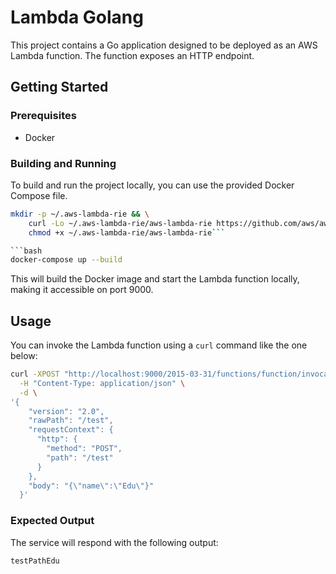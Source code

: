 # Lambda Golang

This project contains a Go application designed to be deployed as an AWS Lambda function. The function exposes an HTTP endpoint.

## Getting Started

### Prerequisites

* Docker

### Building and Running

To build and run the project locally, you can use the provided Docker Compose file.

```bash
mkdir -p ~/.aws-lambda-rie && \
    curl -Lo ~/.aws-lambda-rie/aws-lambda-rie https://github.com/aws/aws-lambda-runtime-interface-emulator/releases/latest/download/aws-lambda-rie && \
    chmod +x ~/.aws-lambda-rie/aws-lambda-rie```

```bash
docker-compose up --build
```

This will build the Docker image and start the Lambda function locally, making it accessible on port 9000.

## Usage

You can invoke the Lambda function using a `curl` command like the one below:

```bash
curl -XPOST "http://localhost:9000/2015-03-31/functions/function/invocations" \
  -H "Content-Type: application/json" \
  -d \
'{
    "version": "2.0",
    "rawPath": "/test",
    "requestContext": {
      "http": {
        "method": "POST",
        "path": "/test"
      }
    },
    "body": "{\"name\":\"Edu\"}"
  }'
```

### Expected Output

The service will respond with the following output:

```
testPathEdu
```
